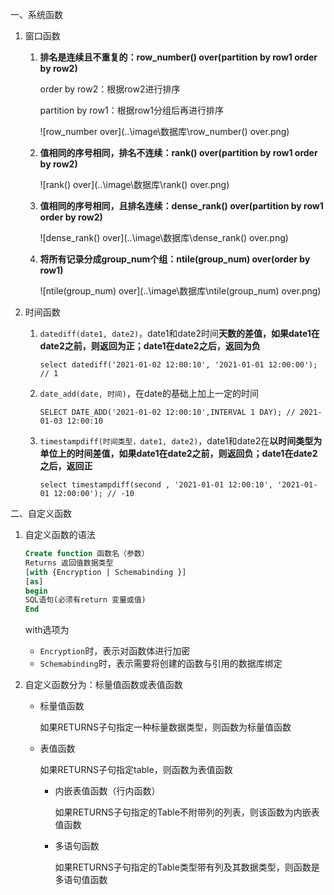 一、系统函数

1. 窗口函数

   1. **排名是连续且不重复的：row_number() over(partition by row1 order by row2)**

      order by row2：根据row2进行排序

      partition by row1：根据row1分组后再进行排序

      ![row_number over](..\image\数据库\row_number() over.png)

   2. **值相同的序号相同，排名不连续：rank() over(partition by row1 order by row2)**

      ![rank() over](..\image\数据库\rank() over.png)

   3. **值相同的序号相同，且排名连续：dense_rank() over(partition by row1 order by row2)**

      ![dense_rank() over](..\image\数据库\dense_rank() over.png)

   4. **将所有记录分成group_num个组：ntile(group_num) over(order by row1)**

      ![ntile(group_num) over](..\image\数据库\ntile(group_num) over.png)
   
2. 时间函数

   1. `datediff(date1, date2)`，date1和date2时间**天数的差值，如果date1在date2之前，则返回为正；date1在date2之后，返回为负** 

      ```mysql
      select datediff('2021-01-02 12:00:10', '2021-01-01 12:00:00'); // 1
      ```

   2. `date_add(date, 时间)`，在date的基础上加上一定的时间

      ```mysql
      SELECT DATE_ADD('2021-01-02 12:00:10',INTERVAL 1 DAY); // 2021-01-03 12:00:10
      ```

   3. `timestampdiff(时间类型，date1, date2)`，date1和date2在**以时间类型为单位上的时间差值，如果date1在date2之前，则返回负；date1在date2之后，返回正**

      ```mysql
      select timestampdiff(second , '2021-01-01 12:00:10', '2021-01-01 12:00:00'); // -10
      ```

二、自定义函数

1. 自定义函数的语法

   ```sql
   Create function 函数名（参数）
   Returns 返回值数据类型
   [with {Encryption | Schemabinding }]
   [as]
   begin
   SQL语句(必须有return 变量或值)
   End
   ```

   with选项为

   + `Encryption`时，表示对函数体进行加密
   + `Schemabinding`时，表示需要将创建的函数与引用的数据库绑定

2. 自定义函数分为：标量值函数或表值函数

   + 标量值函数

     如果RETURNS子句指定一种标量数据类型，则函数为标量值函数

   + 表值函数

     如果RETURNS子句指定table，则函数为表值函数

     + 内嵌表值函数（行内函数）

       如果RETURNS子句指定的Table不附带列的列表，则该函数为内嵌表值函数

     + 多语句函数

       如果RETURNS子句指定的Table类型带有列及其数据类型，则函数是多语句值函数

